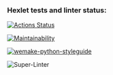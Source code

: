 ### Hexlet tests and linter status:
[![Actions Status](https://github.com/SergeyKornienko/python-project-lvl1/workflows/hexlet-check/badge.svg)](https://github.com/SergeyKornienko/python-project-lvl1/actions)

[![Maintainability](https://api.codeclimate.com/v1/badges/8f041f1e701d00c8df14/maintainability)](https://codeclimate.com/github/SergeyKornienko/python-project-lvl1/maintainability)

[![wemake-python-styleguide](https://img.shields.io/badge/style-wemake-000000.svg)](https://github.com/wemake-services/wemake-python-styleguide)

![Super-Linter](https://github.com/SergeyKornienko/python-project-lvl1/workflows/Super-Linter/badge.svg?branch=SergeyKornienko-patch-1)